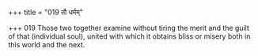 +++
title = "019 तौ धर्मम्"

+++
019	Those two together examine without tiring the merit and the guilt of that (individual soul), united with which it obtains bliss or misery both in this world and the next.